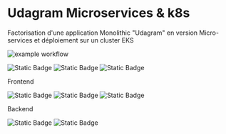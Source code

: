 # Udagram Microservices & k8s
Factorisation d'une application Monolithic "Udagram" en version Micro-services et déploiement sur un cluster EKS

![example workflow](https://github.com/tonydja/Udagram-microservices-k8s/actions/workflows/github-ci.yml/badge.svg)

![Static Badge](https://img.shields.io/badge/GitHub_Actions-2088FF?style=for-the-badge&logo=github-actions&logoColor=white) ![Static Badge](https://img.shields.io/badge/kubernetes-326ce5.svg?&style=for-the-badge&logo=kubernetes&logoColor=white) ![Static Badge](https://img.shields.io/badge/Amazon_AWS-FF9900?style=for-the-badge&logo=amazonaws&logoColor=white) 


Frontend

![Static Badge](https://img.shields.io/badge/Angular-DD0031?style=for-the-badge&logo=angular&logoColor=white) ![Static Badge](https://img.shields.io/badge/Ionic-3880FF?style=for-the-badge&logo=ionic&logoColor=white) ![Static Badge](https://img.shields.io/badge/Nginx-009639?style=for-the-badge&logo=nginx&logoColor=white)

Backend

![Static Badge](https://img.shields.io/badge/Node%20js-339933?style=for-the-badge&logo=nodedotjs&logoColor=white) ![Static Badge](https://img.shields.io/badge/PostgreSQL-316192?style=for-the-badge&logo=postgresql&logoColor=white)
